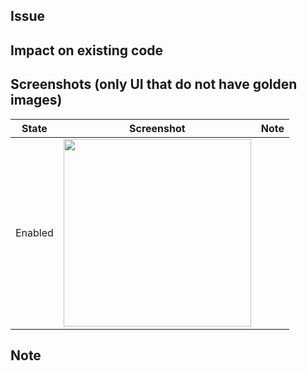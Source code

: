 ## Issue

## Impact on existing code

## Screenshots (only UI that do not have golden images)

| State    	| Screenshot                 	| Note 	|
|----------	|----------------------------	|------	|
| Enabled  	| <img src="" width="300" /> 	|      	|

## Note
